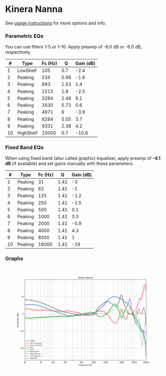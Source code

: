 # Kinera Nanna
See [usage instructions](https://github.com/jaakkopasanen/AutoEq#usage) for more options and info.

### Parametric EQs
You can use filters 1-5 or 1-10. Apply preamp of -6.0 dB or -6.0 dB, respectively.

|   # | Type      |   Fc (Hz) |    Q |   Gain (dB) |
|-----|-----------|-----------|------|-------------|
|   1 | LowShelf  |       105 | 0.7  |        -2.4 |
|   2 | Peaking   |       234 | 0.98 |        -1.6 |
|   3 | Peaking   |       893 | 1.53 |         1.4 |
|   4 | Peaking   |      1513 | 1.8  |        -2.5 |
|   5 | Peaking   |      3284 | 2.48 |         6.1 |
|   6 | Peaking   |      2630 | 5.73 |         0.6 |
|   7 | Peaking   |      4971 | 6    |        -3.9 |
|   8 | Peaking   |      6284 | 5.05 |         3.7 |
|   9 | Peaking   |      9331 | 2.38 |         4.2 |
|  10 | HighShelf |     10000 | 0.7  |       -10.8 |

### Fixed Band EQs
When using fixed band (also called graphic) equalizer, apply preamp of **-4.1 dB** (if available) and set gains manually with these parameters.

|   # | Type    |   Fc (Hz) |    Q |   Gain (dB) |
|-----|---------|-----------|------|-------------|
|   1 | Peaking |        31 | 1.41 |        -3   |
|   2 | Peaking |        62 | 1.41 |        -1   |
|   3 | Peaking |       125 | 1.41 |        -1.2 |
|   4 | Peaking |       250 | 1.41 |        -1.5 |
|   5 | Peaking |       500 | 1.41 |         0.1 |
|   6 | Peaking |      1000 | 1.41 |         0.3 |
|   7 | Peaking |      2000 | 1.41 |        -0.9 |
|   8 | Peaking |      4000 | 1.41 |         4.3 |
|   9 | Peaking |      8000 | 1.41 |         1   |
|  10 | Peaking |     16000 | 1.41 |       -19   |

### Graphs
![](./Kinera%20Nanna.png)
